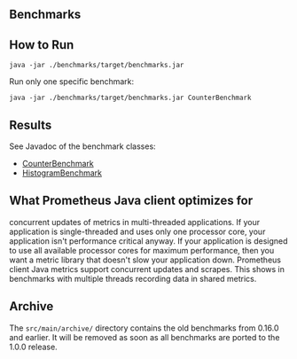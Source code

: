 ## Benchmarks

## How to Run

```
java -jar ./benchmarks/target/benchmarks.jar
```

Run only one specific benchmark:

```
java -jar ./benchmarks/target/benchmarks.jar CounterBenchmark
```

## Results

See Javadoc of the benchmark classes:

- [CounterBenchmark](https://github.com/prometheus/client_java/blob/1.0.x/benchmarks/src/main/java/io/prometheus/metrics/benchmarks/CounterBenchmark.java)
- [HistogramBenchmark](https://github.com/prometheus/client_java/blob/1.0.x/benchmarks/src/main/java/io/prometheus/metrics/benchmarks/HistogramBenchmark.java)

## What Prometheus Java client optimizes for

concurrent updates of metrics in multi-threaded applications.
If your application is single-threaded and uses only one processor core, your application isn't performance critical anyway.
If your application is designed to use all available processor cores for maximum performance, then you want a metric library that doesn't slow your application down.
Prometheus client Java metrics support concurrent updates and scrapes. This shows in benchmarks with multiple threads recording data in shared metrics.

## Archive

The `src/main/archive/` directory contains the old benchmarks from 0.16.0 and earlier. It will be removed as soon as all benchmarks are ported to the 1.0.0 release.
